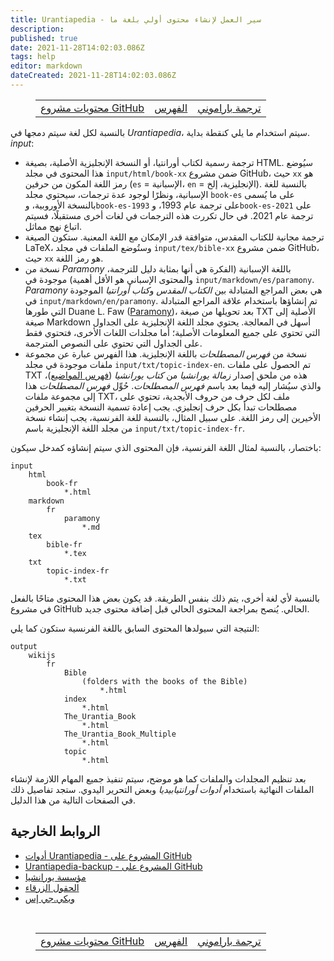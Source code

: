 ```yaml
---
title: Urantiapedia - سير العمل لإنشاء محتوى أولي بلغة ما
description: 
published: true
date: 2021-11-28T14:02:03.086Z
tags: help
editor: markdown
dateCreated: 2021-11-28T14:02:03.086Z
---
```


<figure class="table chapter-navigator">
  <table>
    <tbody>
      <tr>
        <td><a href="/ar/help/github_edit_local">محتويات مشروع GitHub</a></td>
        <td><a href="/ar/help">الفهرس</a></td>
        <td><a href="/ar/help/github_paramony">ترجمة باراموني</a></td>
      </tr>
    </tbody>
  </table>
</figure>

بالنسبة لكل لغة سيتم دمجها في *Urantiapedia*، سيتم استخدام ما يلي كنقطة بداية. _input_:
- ترجمة رسمية لكتاب أورانتيا، أو النسخة الإنجليزية الأصلية، بصيغة HTML. سيُوضع هذا المحتوى في مجلد `input/html/book-xx` ضمن مشروع GitHub، حيث `xx` هو رمز اللغة المكون من حرفين (`es` = الإسبانية، `en` = الإنجليزية، إلخ). بالنسبة للغة الإسبانية، ونظرًا لوجود عدة ترجمات، سيحتوي مجلد `book-es` على ما يُسمى بالنسخة الأوروبية، و`book-es-1993` على ترجمة عام 1993، و`book-es-2021` على ترجمة عام 2021. في حال تكررت هذه الترجمات في لغات أخرى مستقبلًا، فسيتم اتباع نهج مماثل.
- ترجمة مجانية للكتاب المقدس، متوافقة قدر الإمكان مع اللغة المعنية. ستكون الصيغة LaTeX، وستُوضع الملفات في مجلد `input/tex/bible-xx` ضمن مشروع GitHub، حيث `xx` هو رمز اللغة.
- نسخة من *Paramony* باللغة الإسبانية (الفكرة هي أنها بمثابة دليل للترجمة، والمحتوى الإسباني هو الأقل أهمية) موجودة في `input/markdown/es/paramony`. *Paramony* هي بعض المراجع المتبادلة بين *الكتاب المقدس* و*كتاب أورانتيا* الموجودة في `input/markdown/en/paramony`. تم إنشاؤها باستخدام علاقة المراجع المتبادلة التي طورها Duane L. Faw ([Paramony](https://urantia-book.org/urantiabook/paramony/))، بعد تحويلها من صيغة TXT الأصلية إلى صيغة Markdown أسهل في المعالجة. يحتوي مجلد اللغة الإنجليزية على الجداول التي تحتوي على جميع المعلومات الأصلية؛ أما مجلدات اللغات الأخرى، فتحتوي فقط على الجداول التي تحتوي على النصوص المترجمة.
- نسخة من *فهرس المصطلحات* باللغة الإنجليزية. هذا الفهرس عبارة عن مجموعة ملفات موجودة في مجلد `input/txt/topic-index-en`. تم الحصول على ملفات TXT هذه من ملحق إصدار *زمالة يورانشيا* من *كتاب يورانشيا* ([فهرس المواضيع](https://urantia-book.org/urantiabook/topical_index/index.htm))، والذي سيُشار إليه فيما بعد باسم *فهرس المصطلحات*. حُوِّل *فهرس المصطلحات* هذا إلى مجموعة ملفات TXT، ملف لكل حرف من حروف الأبجدية، تحتوي على مصطلحات تبدأ بكل حرف إنجليزي. يجب إعادة تسمية النسخة بتغيير الحرفين الأخيرين إلى رمز اللغة. على سبيل المثال، بالنسبة للغة الفرنسية، يجب إنشاء نسخة من مجلد اللغة الإنجليزية باسم `input/txt/topic-index-fr`.

باختصار، بالنسبة لمثال اللغة الفرنسية، فإن المحتوى الذي سيتم إنشاؤه كمدخل سيكون:

```
input 
    html 
        book-fr 
            *.html 
    markdown 
        fr 
            paramony 
                *.md 
    tex 
        bible-fr 
            *.tex 
    txt 
        topic-index-fr 
            *.txt 
```
بالنسبة لأي لغة أخرى، يتم ذلك بنفس الطريقة. قد يكون بعض هذا المحتوى متاحًا بالفعل في مشروع GitHub الحالي. يُنصح بمراجعة المحتوى الحالي قبل إضافة محتوى جديد.

النتيجة التي سيولدها المحتوى السابق باللغة الفرنسية ستكون كما يلي:

```
output 
    wikijs 
        fr 
            Bible 
                (folders with the books of the Bible) 
                    *.html 
            index 
                *.html 
            The_Urantia_Book 
                *.html 
            The_Urantia_Book_Multiple
                *.html 
            topic 
                *.html 
``` 

بعد تنظيم المجلدات والملفات كما هو موضح، سيتم تنفيذ جميع المهام اللازمة لإنشاء الملفات النهائية باستخدام *أدوات أورانتيابيديا* وبعض التحرير اليدوي. ستجد تفاصيل ذلك في الصفحات التالية من هذا الدليل.

## الروابط الخارجية

- [أدوات Urantiapedia - المشروع على GitHub](https://github.com/JanHerca/urantiapedia)
- [Urantiapedia-backup - المشروع على GitHub](https://github.com/JanHerca/urantiapedia-backup)
- [مؤسسة يورانشيا](https://www.urantia.org/)
- [الحقول الزرقاء](https://blue-fields.netlify.app/)
- [ويكي.جي إس](https://js.wiki/)

<br>

<figure class="table chapter-navigator">
  <table>
    <tbody>
      <tr>
        <td><a href="/ar/help/github_edit_local">محتويات مشروع GitHub</a></td>
        <td><a href="/ar/help">الفهرس</a></td>
        <td><a href="/ar/help/github_paramony">ترجمة باراموني</a></td>
      </tr>
    </tbody>
  </table>
</figure>